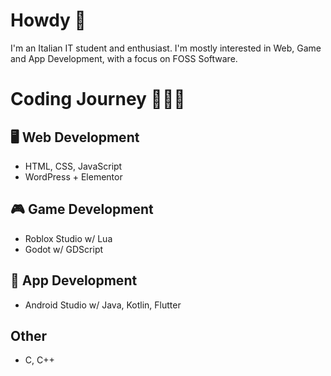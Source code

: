 # Howdy 👋

I'm an Italian IT student and enthusiast.
I'm mostly interested in Web, Game and App Development, with a focus on FOSS Software.

# Coding Journey 👨🏼‍💻

## 🖥️ Web Development
- HTML, CSS, JavaScript
- WordPress + Elementor

## 🎮 Game Development
- Roblox Studio w/ Lua
- Godot w/ GDScript

## 📱 App Development
- Android Studio w/ Java, Kotlin, Flutter

## Other
- C, C++
